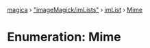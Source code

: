 [magica](../README.md) › ["imageMagick/imLists"](../modules/_imagemagick_imlists_.md) › [imList](../modules/_imagemagick_imlists_.imlist.md) › [Mime](_imagemagick_imlists_.imlist.mime.md)

# Enumeration: Mime


